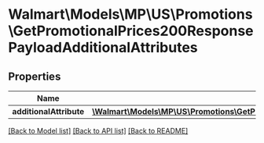 # Walmart\Models\MP\US\Promotions\GetPromotionalPrices200ResponsePayloadAdditionalAttributes

## Properties

Name | Type | Description | Notes
------------ | ------------- | ------------- | -------------
**additionalAttribute** | [**\Walmart\Models\MP\US\Promotions\GetPromotionalPrices200ResponsePayloadAdditionalAttributesAdditionalAttributeInner[]**](GetPromotionalPrices200ResponsePayloadAdditionalAttributesAdditionalAttributeInner.md) |  |


[[Back to Model list]](./) [[Back to API list]](../../../../../README.md#supported-apis) [[Back to README]](../../../../../README.md)
